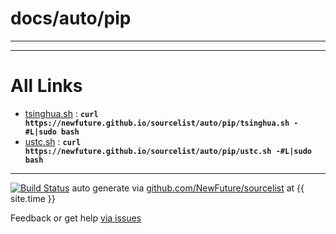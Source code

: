 
# docs/auto/pip
---



---

# All Links

* [tsinghua.sh](tsinghua.sh) : **`curl https://newfuture.github.io/sourcelist/auto/pip/tsinghua.sh -#L|sudo bash`** 
* [ustc.sh](ustc.sh) : **`curl https://newfuture.github.io/sourcelist/auto/pip/ustc.sh -#L|sudo bash`** 

---

[![Build Status](https://travis-ci.org/NewFuture/sourcelist.svg?branch=master)](https://travis-ci.org/NewFuture/sourcelist)
auto generate via [github.com/NewFuture/sourcelist](https://github.com/NewFuture/sourcelist) at {{ site.time }}

Feedback or get help [via issues](https://github.com/NewFuture/sourcelist/issues)
